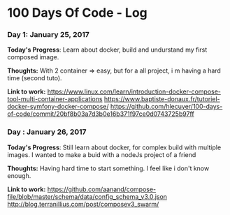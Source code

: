 # 100 Days Of Code - Log

### Day 1: January 25, 2017 

**Today's Progress**: Learn about docker, build and undurstand my first composed image.

**Thoughts:** With 2 container => easy, but for a all project, i m having a hard time (second tuto).

**Link to work:** https://www.linux.com/learn/introduction-docker-compose-tool-multi-container-applications
https://www.baptiste-donaux.fr/tutoriel-docker-symfony-docker-compose/
https://github.com/hlecuyer/100-days-of-code/commit/20bf8b03a7d3b0e16b371f97ce0d0743725b97ff


### Day : January 26, 2017 

**Today's Progress**: Still learn about docker, for complex build with multiple images. I wanted to make a buid with a nodeJs project of a friend

**Thoughts:** Having hard time to start something. I feel like i don't know enough.

**Link to work:** https://github.com/aanand/compose-file/blob/master/schema/data/config_schema_v3.0.json
http://blog.terranillius.com/post/composev3_swarm/



